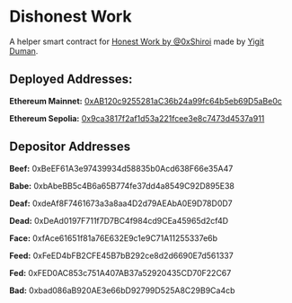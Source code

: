 # Dishonest Work

A helper smart contract for [Honest Work by @0xShiroi](https://honestwork.0xfff.love/) made by
[Yigit Duman](https://twitter.com/YigitDuman).

## Deployed Addresses:

**Ethereum Mainnet:**
[0xAB120c9255281aC36b24a99fc64b5eb69D5aBe0c](https://etherscan.io/address/0xab120c9255281ac36b24a99fc64b5eb69d5abe0c)

**Ethereum Sepolia:**
[0x9ca3817f2af1d53a221fcee3e8c7473d4537a911](https://sepolia.etherscan.io/address/0x9ca3817f2af1d53a221fcee3e8c7473d4537a911)

## Depositor Addresses

**Beef:** 0xBeEF61A3e97439934d58835b0Acd638F66e35A47

**Babe:** 0xbAbeBB5c4B6a65B774fe37dd4a8549C92D895E38

**Deaf:** 0xdeAf8F7461673a3a8aa4D2d79AEAbA0E9D78D0D7

**Dead:** 0xDeAd0197F711f7D7BC4f984cd9CEa45965d2cf4D

**Face:** 0xfAce61651f81a76E632E9c1e9C71A11255337e6b

**Feed:** 0xFeED4bFB2CFE45B7bB292ce8d2d6690E7d561337

**Fed:** 0xFED0AC853c751A407AB37a52920435CD70F22C67

**Bad:** 0xbad086aB920AE3e66bD92799D525A8C29B9Ca4cb

